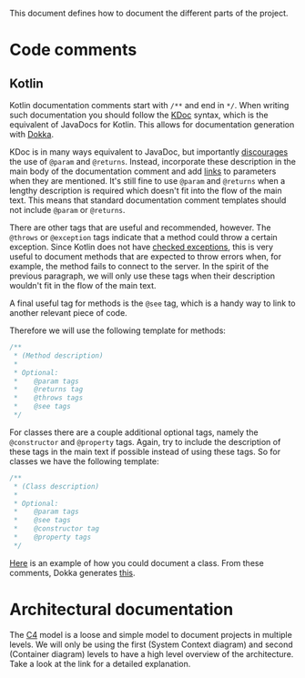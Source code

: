 This document defines how to document the different parts of the project.

# Code comments

## Kotlin

Kotlin documentation comments start with `/**` and end in `*/`. 
When writing such documentation you should follow the [KDoc](https://kotlinlang.org/docs/kotlin-doc.html#kdoc-syntax) syntax,
which is the equivalent of JavaDocs for Kotlin. This allows for documentation generation with [Dokka](https://github.com/Kotlin/dokka).

KDoc is in many ways equivalent to JavaDoc, but importantly [discourages](https://kotlinlang.org/docs/coding-conventions.html#documentation-comments)
the use of `@param` and `@returns`. Instead, incorporate these description in the main body of the documentation comment and add 
[links](https://kotlinlang.org/docs/kotlin-doc.html#links-to-elements) to parameters when they are mentioned.
It's still fine to use `@param` and `@returns` when a lengthy description is required which doesn't fit into the flow of the main text.
This means that standard documentation comment templates should not include `@param` or `@returns`.

There are other tags that are useful and recommended, however. The `@throws` or `@exception` tags indicate that a method could throw
a certain exception. Since Kotlin does not have [checked exceptions](https://beginnersbook.com/2013/04/java-checked-unchecked-exceptions-with-examples/),
this is very useful to document methods that are expected to throw errors when, for example, the method fails to connect to the server.
In the spirit of the previous paragraph, we will only use these tags when their description wouldn't fit in the flow of the main text.

A final useful tag for methods is the `@see` tag, which is a handy way to link to another relevant piece of code.

Therefore we will use the following template for methods:
```kotlin
/**
 * (Method description)
 * 
 * Optional:
 *    @param tags
 *    @returns tag
 *    @throws tags
 *    @see tags
 */
```

For classes there are a couple additional optional tags, namely the `@constructor` and `@property` tags. Again, try to include
the description of these tags in the main text if possible instead of using these tags. So for classes we have the following template:
```kotlin
/**
 * (Class description)
 *
 * Optional:
 *    @param tags
 *    @see tags
 *    @constructor tag
 *    @property tags
 */
```

[Here](https://github.com/Kotlin/dokka/blob/master/examples/gradle/dokka-gradle-example/src/main/kotlin/demo/HelloWorld.kt)
is an example of how you could document a class. From these comments, Dokka generates 
[this](https://kotlin.github.io/dokka/examples/dokka-gradle-example/html/-dokka%20-gradle%20-example/demo/index.html).




# Architectural documentation

The [C4](https://c4model.com/) model is a loose and simple model to document projects in multiple levels. 
We will only be using the first (System Context diagram) and second (Container diagram) levels to have a high level overview of the architecture.
Take a look at the link for a detailed explanation.
